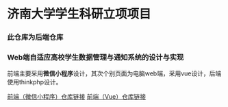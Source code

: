 # 济南大学学生科研立项项目
### 此仓库为后端仓库
### Web端自适应高校学生数据管理与通知系统的设计与实现

前端主要采用**微信小程序**设计，其次个别页面为电脑web端，采用vue设计，后端使用thinkphp设计。

[前端（微信小程序）仓库链接](https://github.com/mofengmo/University-management-system "点击跳转")
[前端（Vue）仓库链接](https://github.com/mofengmo/University-management-system-vue "点击跳转")

